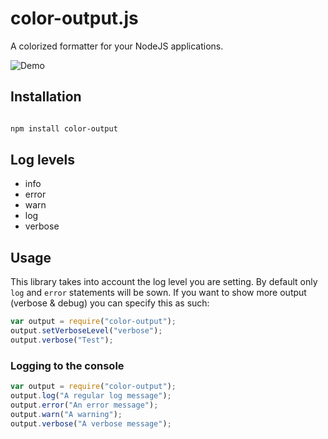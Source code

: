 # color-output.js

A colorized formatter for your NodeJS applications.

![Demo](https://raw.githubusercontent.com/legovaer/output.js/master/screenshots/colors.png)

## Installation

```bash

npm install color-output

```

## Log levels

* info
* error
* warn
* log
* verbose

## Usage

This library takes into account the log level you are setting. By default only `log` and `error` statements
will be sown. If you want to show more output (verbose & debug) you can specify this as  such:

```javascript
var output = require("color-output");
output.setVerboseLevel("verbose");
output.verbose("Test");

```

### Logging to the console

```javascript
var output = require("color-output");
output.log("A regular log message");
output.error("An error message");
output.warn("A warning");
output.verbose("A verbose message");
```
